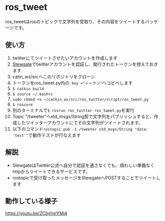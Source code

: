 # ros_tweet
ros_tweetはrosのトピックで文字列を受取り、その内容をツイートするパッケージです。
## 使い方
1. twitterにてツイートさせたいアカウントを作成します
1. [Stewgate](http://stewgate-u.appspot.com/)でtwitterアカウントを認証し、発行されたトークンを控えておきます
1. catin_ws/srcへこのリポジトリをクローン
1. トークンをros_tweet.py内の``` key ="トークン"```へコピペします
1. ```$ catkin build```
1. ```$ source ~/.bashrc```
1. ```sudo chmod +x ~/catkin_ws/src/ros_twitter/script/ros_tweet.py```
1. ```$ roscore```
1. 別のターミナルで```$ rosrun ros_twitter ros_tweet.py```を実行
1. Topic "/tweeter"へstd_msgs/String型で文字列をパブリッシュすると、作成したツイッターアカウントにてその文字列がツイートされます。
1. 以下のコマンド```rostopic pub -1 /tweeter std_msgs/String "data: 'test'"```で動作テストが行なえます
## 解説
- StewgateはTwitter公式へ自分で認証を通さなくても、煩わしい準備なくhttpからツイートできるサービスです。
- rostopicで受け取ったメッセージをStewgateへPOSTすることでツイートします
## 動作している様子
https://youtu.be/ZCbyhslYMi4

